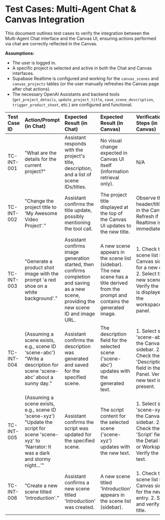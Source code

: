 # Test Cases: Multi-Agent Chat & Canvas Integration

This document outlines test cases to verify the integration between the Multi-Agent Chat interface and the Canvas UI, ensuring actions performed via chat are correctly reflected in the Canvas.

**Assumptions:**
*   The user is logged in.
*   A specific project is selected and active in both the Chat and Canvas interfaces.
*   Supabase Realtime is configured and working for the `canvas_scenes` and `canvas_projects` tables (or the user manually refreshes the Canvas page after chat actions).
*   The necessary OpenAI Assistants and backend tools (`get_project_details`, `update_project_title`, `save_scene_description`, `trigger_product_shoot`, etc.) are configured and functional.

| Test Case ID | Action/Prompt (in Chat)                                    | Expected Result (in Chat)                                                                 | Expected Result (in Canvas)                                                                 | Verification Steps (in Canvas)                                                                                                |
| :----------- | :--------------------------------------------------------- | :---------------------------------------------------------------------------------------- | :------------------------------------------------------------------------------------------ | :---------------------------------------------------------------------------------------------------------------------------- |
| TC-INT-001   | "What are the details for the current project?"            | Assistant responds with the project's title, description, and a list of scene IDs/titles. | No visual change expected in Canvas UI itself (information retrieval only).                 | N/A                                                                                                                           |
| TC-INT-002   | "Change the project title to 'My Awesome Video Project'."  | Assistant confirms the title update, possibly mentioning the tool call.                   | The project title displayed at the top of the Canvas UI updates to the new title.           | Observe the header/title area in the Canvas UI. Refresh if Realtime isn't immediate.                                          |
| TC-INT-003   | "Generate a product shot image with the prompt 'a red shoe on a white background'." | Assistant confirms image generation started, then confirms completion and saving as a new scene, providing the new scene ID and image URL. | A new scene appears in the scene list (sidebar). The new scene has a title derived from the prompt and contains the generated image. | 1. Check the scene list in the Canvas sidebar for a new entry. 2. Select the new scene. 3. Verify the image is displayed in the workspace/detail panel. |
| TC-INT-004   | (Assuming a scene exists, e.g., scene ID 'scene-abc') "Write a description for scene 'scene-abc' about a sunny day." | Assistant confirms the description was generated and saved for the specified scene.         | The description field for the selected scene ('scene-abc') updates with the generated text. | 1. Select scene 'scene-abc' in the Canvas sidebar. 2. Check the 'Description' field in the Detail Panel. Verify the new text is present. |
| TC-INT-005   | (Assuming a scene exists, e.g., scene ID 'scene-xyz') "Update the script for scene 'scene-xyz' to 'Narrator: It was a dark and stormy night...'" | Assistant confirms the script was updated for the specified scene.                          | The script content for the selected scene ('scene-xyz') updates with the new text.          | 1. Select scene 'scene-xyz' in the Canvas sidebar. 2. Check the 'Script' field in the Detail Panel or Workspace. Verify the new text. |
| TC-INT-006   | "Create a new scene titled 'Introduction'."                | Assistant confirms a new scene titled 'Introduction' was created.                         | A new scene titled 'Introduction' appears in the scene list (sidebar).                      | 1. Check the scene list in the Canvas sidebar for the new entry. 2. Select it and verify the title.                               |